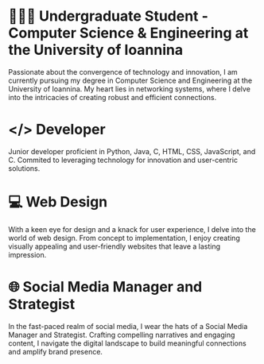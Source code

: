 # 👨🏻‍💻 Undergraduate Student - Computer Science & Engineering at the University of Ioannina

Passionate about the convergence of technology and innovation, I am currently pursuing my degree in Computer Science and Engineering at the University of Ioannina. My heart lies in networking systems, where I delve into the intricacies of creating robust and efficient connections.

# </> Developer
Junior developer proficient in Python, Java, C, HTML, CSS, JavaScript, and C. Commited to leveraging technology for innovation and user-centric solutions.

# 💻 Web Design

With a keen eye for design and a knack for user experience, I delve into the world of web design. From concept to implementation, I enjoy creating visually appealing and user-friendly websites that leave a lasting impression.

# 🌐 Social Media Manager and Strategist

In the fast-paced realm of social media, I wear the hats of a Social Media Manager and Strategist. Crafting compelling narratives and engaging content, I navigate the digital landscape to build meaningful connections and amplify brand presence.
